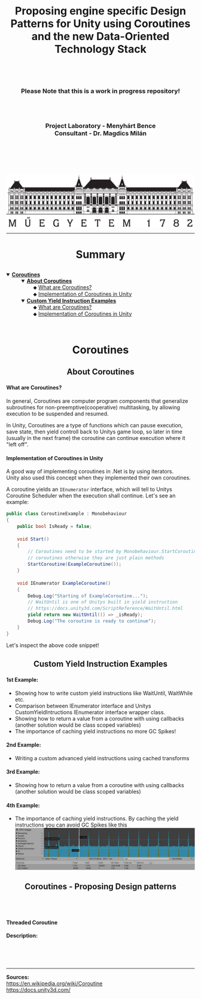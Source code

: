 # <p align="center">Proposing engine specific Design Patterns for Unity using Coroutines and the new Data-Oriented Technology Stack</p>

<br>
<br>

### <p align="center">Please Note that this is a work in progress repository!</p>

<br>
<br>

### <div align="center"><span>Project Laboratory - Menyhárt Bence<span><br><span>Consultant - Dr. Magdics Milán<span></div>

<br>
<br>
<br>
<br>

![BME logo](imgs/BME_logo.jpg?raw=true "BME logo")


---

# <p align="center">Summary</p>

<dl>
    <details open>
        <summary><a href="#what-are-coroutines"><b>Coroutines</b></a></summary>
        <dd>
            <details open>
                <summary><a href="#about-coroutines"><b>About Coroutines</b></a></summary>
                &emsp;&emsp; ⬥ <a href="#what-are-coroutines">What are Coroutines?</a><br>
                &emsp;&emsp; ⬥ <a href="#implementation-of-coroutines-in-unity">Implementation of Coroutines in Unity</a>
            </details>
        </dd>
        <dd>
           <details open>
                <summary><a href="#custom-yield-instruction-examples"><b>Custom Yield Instruction Examples</b></a></summary>
                &emsp;&emsp; ⬥ <a href="#what-are-coroutines">What are Coroutines?</a><br>
                &emsp;&emsp; ⬥ <a href="#implementation-of-coroutines-in-unity">Implementation of Coroutines in Unity</a>
            </details>
        </dd>
</dl>

<br>

# <p align="center">Coroutines</p>

## <p align="center">About Coroutines</p>

#### What are Coroutines?<br>
In general, Coroutines are computer program components that generalize subroutines for non-preemptive(cooperative) multitasking, by allowing execution to be suspended and resumed.<br>

In Unity, Coroutines are a type of functions which can pause execution, save state, then yield controll back to Unitys game loop, so later in time (usually in the next frame) the coroutine can continue execution where it "left off".<br>

#### Implementation of Coroutines in Unity<br>
A good way of implementing coroutines in .Net is by using iterators.<br>
Unity also used this concept when they implemented their own coroutines.<br>

A coroutine yields an `IEnumerator` interface, which will tell to Unitys Coroutine Scheduler when the execution shall continue.
Let's see an example:
````cs
public class CoroutineExample : Monobehaviour
{
    public bool IsReady = false;

    void Start()
    {
        // Coroutines need to be started by Monobehaviour.StartCoroutine() method in order to behave like
        // coroutines otherwise they are just plain methods
        StartCoroutine(ExampleCoroutine());
    }

    void IEnumerator ExampleCoroutine()
    {
        Debug.Log("Starting of ExampleCoroutine...");
        // WaitUntil is one of Unitys built in yield instruction
        // https://docs.unity3d.com/ScriptReference/WaitUntil.html
        yield return new WaitUntil(() => _isReady);
        Debug.Log("The coroutine is ready to continue");
    }
}
````
Let's inspect the above code snippet!<br>


## <p align="center">Custom Yield Instruction Examples</p>

#### 1st Example:
- Showing how to write custom yield instructions like WaitUntil, WaitWhile etc.<br>
- Comparison between IEnumerator interface and Unitys CustomYieldIntructions IEnumerator interface wrapper class.<br>
- Showing how to return a value from a coroutine with using callbacks (another solution would be class scoped variables)
- The importance of caching yield instructions no more GC Spikes!

#### 2nd Example:
- Writing a custom advanced yield instructions using cached transforms

#### 3rd Example:
- Showing how to return a value from a coroutine with using callbacks (another solution would be class scoped variables)

#### 4th Example:
- The importance of caching yield instructions. By caching the yield instructions you can avoid GC Spikes like this
![GC Spike](imgs/GC_spikes_from_uncached_yield_instructions.JPG?raw=true "GC Spike")


## <p align="center">Coroutines - Proposing Design patterns</p>
<br>
<br>

#### Threaded Coroutine

**Description:** 



<br>
<br>
<br>

---

**Sources:<br>**
https://en.wikipedia.org/wiki/Coroutine<br>
https://docs.unity3d.com/
